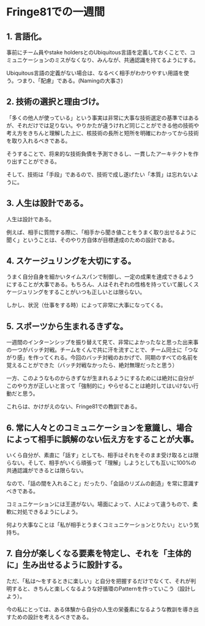 # Fringe81での一週間

## 1. 言語化。

事前にチーム員やstake holdersとのUbiquitous言語を定義しておくことで、コミュニケーションのミスがなくなり、みんなが、共通認識を持てるようにする。

Ubiquitous言語の定義がない場合は、なるべく相手がわかりやすい用語を使う。つまり、「配慮」である。(Namingの大事さ)

## 2. 技術の選択と理由づけ。

「多くの他人が使っている」という事実は非常に大事な技術選定の基準ではあるが、それだけでは足りない。やりかたが違うけれど同じことができる他の技術や考え方をきちんと理解した上に、核技術の長所と短所を明確にわかってから技術を取り入れるべきである。

そうすることで、将来的な技術負債を予測できるし、一貫したアーキテクトを作り出すことができる。

そして、技術は「手段」であるので、技術で成し遂げたい「本質」は忘れないように。

## 3. 人生は設計である。

人生は設計である。

例えば、相手に質問する際に、「相手から聞き値ことをうまく取り出せるように聞く」ということは、そのやり方自体が目標達成のための設計である。

## 4. スケージュリングを大切にする。

うまく自分自身を細かいタイムスパンで制御し、一定の成果を達成できるようにすることが大事である。もちろん、人はそれぞれの性格を持っていて厳しくスケージュリングをすることがいつも正しいとは限らない。

しかし、状況（仕事をする時）によって非常に大事になってくる。

## 5. スポーツから生まれるきずな。

一週間のインターンシップを振り替えて見て、非常によかったなと思った出来事の一つがバッチ対戦。チームをくんで共に汗を流すことで、チーム同士に「つながり感」を作ってくれる。今回のバッチ対戦のおかげで、同期のすべての名前を覚えることができた（バッチ対戦なかったら、絶対無理だったと思う）

一方、このようなものからきずなが生まれるようにするためには絶対に自分がこのやり方が正しいと言って「強制的に」やらせることは絶対してはいけない行動だと思う。

これらは、かけがえのない、Fringe81での教訓である。

## 6. 常に人々とのコミュニケーションを意識し、場合によって相手に誤解のない伝え方をすることが大事。

いくら自分が、素直に「話す」としても、相手はそれをそのまま受け取るとは限らない。そして、相手がいくら頑張って「理解」しようとしても互いに100%の共通認識ができるとは限らない。

なので、「話の間を入れること」だったり、「会話のリズムの創造」を常に意識すべきである。

コミュニケーションには王道がない。場面によって、人によって違うもので、柔軟に対処できるようにしよう。

何より大事なことは「私が相手とうまくコミュニケーションとりたい」という気持ち。

## 7. 自分が楽しくなる要素を特定し、それを「主体的に」生み出せるように設計する。

ただ、「私は〜をするときに楽しい」と自分を把握するだけでなくて、それが判明すると、きちんと楽しくなるような好循環のPatternを作っていこう（設計しよう）。

今の私にとっては、ある体験から自分の人生の栄養素になるような教訓を導き出すための設計を考えるべきである。
